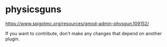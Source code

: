 # physicsguns
https://www.spigotmc.org/resources/gmod-admin-physgun.109152/

If you want to contribute, don't make any changes that depend on another plugin.
